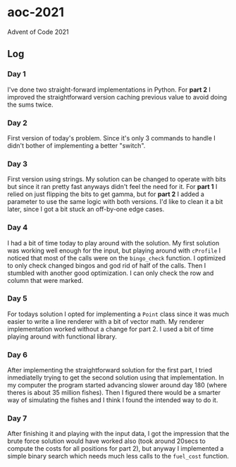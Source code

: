 # aoc-2021
Advent of Code 2021

## Log

### Day 1

I've done two straight-forward implementations in Python. For **part 2** I improved the straightforward version caching previous value to avoid doing the sums twice. 

### Day 2 

First version of today's problem. Since it's only 3 commands to handle I didn't bother of implementing a better "switch". 

### Day 3 

First version using strings. My solution can be changed to operate with bits but since it ran pretty fast anyways didn't feel the need for it. For **part 1** I relied on just flipping the bits to get gamma, but for **part 2** I added a parameter to use the same logic with both versions. I'd like to clean it a bit later, since I got a bit stuck an off-by-one edge cases.

### Day 4 

I had a bit of time today to play around with the solution. My first solution was working well enough for the input, but playing around with `cProfile` I noticed that most of the calls were on the `bingo_check` function. I optimized to only check changed bingos and god rid of half of the calls. Then I stumbled with another good optimization. I can only check the row and column that were marked. 

### Day 5

For todays solution I opted for implementing a `Point` class since it was much easier to write a line renderer with a bit of vector math. My renderer implementation worked without a change for part 2. I used a bit of time playing around with functional library. 

### Day 6 

After implementing the straightforward solution for the first part, I tried inmediatelly trying to get the second solution using that implementation. In my computer the program started advancing slower around day 180 (where theres is about 35 million fishes). Then I figured there would be a smarter way of simulating the fishes and I think I found the intended way to do it. 

### Day 7

After finishing it and playing with the input data, I got the impression that the brute force solution would have worked also (took around 20secs to compute the costs for all positions for part 2), but anyway I implemented a simple binary search which needs much less calls to the `fuel_cost` function. 
